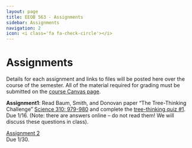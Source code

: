 ```yaml
---
layout: page
title: EEOB 563 - Assignments
sidebar: Assignments
navigation: 2
icon: <i class='fa fa-check-circle'></i> 
---
```


# Assignments

Details for each assignment and links to files will be posted here over the course of the semester.
All of the material required for grading must be submitted on the [course Canvas page](https://canvas.iastate.edu/courses/57269). 

**Assignment1**:  Read Baum, Smith, and Donovan paper “The Tree-Thinking Challenge” [Science 310: 979-980](http://science.sciencemag.org/content/310/5750/979.full.pdf) and complete the [tree-thinking quiz #1](https://isu-molphyl.github.io/EEOB563-Spring2020/assignments/assignment1.pdf). 
Due 1/16.  (Note: there are answers online – do not read them! We will discuss these questions in class).

[Assignment 2](https://isu-molphyl.github.io/EEOB563-Spring2020/assignments/assignment2.pdf)  
Due 1/30.

<!--
[Assignment 3](https://isu-molphyl.github.io/EEOB563-Spring2020/assignments/assignment3.pdf)

[Assignment 4](https://isu-molphyl.github.io/EEOB563-Spring2020/assignments/assignment4.pdf)

[Assignment 5](https://isu-molphyl.github.io/EEOB563-Spring2020/assignments/assignment5.pdf)

[Assignment 6](https://isu-molphyl.github.io/EEOB563-Spring2020/assignments/assignment6.pdf)

-->

